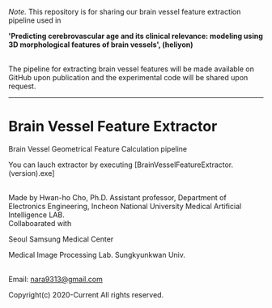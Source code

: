 *Note.* This repository is for sharing our brain vessel feature extraction pipeline used in 

**'Predicting cerebrovascular age and its clinical relevance: modeling using 3D morphological features of brain vessels', (heliyon)**

\
The pipeline for extracting brain vessel features will be made available on GitHub upon publication and the experimental code will be shared upon request. 

---

# Brain Vessel Feature Extractor

Brain Vessel Geometrical Feature Calculation pipeline

You can lauch extractor by executing [BrainVesselFeatureExtractor.(version).exe]

\
Made by Hwan-ho Cho, Ph.D.
Assistant professor,
Department of Electronics Engineering, Incheon National University
Medical Artificial Intelligence LAB.
\
Collaboarated with 

Seoul Samsung Medical Center

Medical Image Processing Lab. Sungkyunkwan Univ.

\
Email: nara9313@gmail.com

Copyright(c) 2020-Current All rights reserved.

